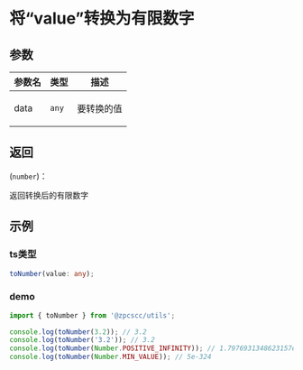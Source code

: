 # 将“value”转换为有限数字

## 参数

| 参数名 | 类型             | 描述              |
| ------ | ---------------- | ----------------- |
| data   | <code>any</code> | <p>要转换的值</p> |

## 返回

(<code>number</code>)：<p>返回转换后的有限数字</p>

## 示例

### ts类型

```typescript
toNumber(value: any);
```

### demo

```typescript
import { toNumber } from '@zpcscc/utils';

console.log(toNumber(3.2)); // 3.2
console.log(toNumber('3.2')); // 3.2
console.log(toNumber(Number.POSITIVE_INFINITY)); // 1.7976931348623157e+308
console.log(toNumber(Number.MIN_VALUE)); // 5e-324
```
